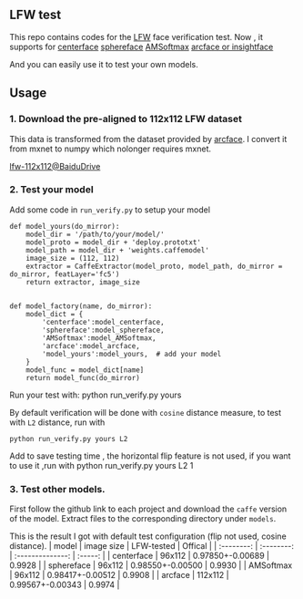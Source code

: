 ## LFW test

This repo contains codes for  the [LFW](http://vis-www.cs.umass.edu/lfw/) face verification test.
Now , it supports for [centerface](https://github.com/ydwen/caffe-face) [sphereface](https://github.com/wy1iu/sphereface) [AMSoftmax](https://github.com/happynear/AMSoftmax) [arcface or insightface](https://github.com/deepinsight/insightface)

And you can easily use it to test your own models.

## Usage

### 1. Download the pre-aligned to 112x112 LFW dataset

This data is transformed from the dataset provided by [arcface](https://github.com/deepinsight/insightface). I convert it from mxnet to numpy which nolonger requires mxnet.

[lfw-112x112@BaiduDrive](https://pan.baidu.com/s/1uCOedn21j9ZDcm-7yYuhYA)

### 2. Test your model
Add some code in `run_verify.py` to setup your model
```
def model_yours(do_mirror):
    model_dir = '/path/to/your/model/'
    model_proto = model_dir + 'deploy.prototxt'
    model_path = model_dir + 'weights.caffemodel'
    image_size = (112, 112)
    extractor = CaffeExtractor(model_proto, model_path, do_mirror = do_mirror, featLayer='fc5')
    return extractor, image_size

        
def model_factory(name, do_mirror):
    model_dict = {
        'centerface':model_centerface, 
        'sphereface':model_sphereface, 
        'AMSoftmax':model_AMSoftmax, 
        'arcface':model_arcface,
        'model_yours':model_yours,  # add your model
    }
    model_func = model_dict[name]
    return model_func(do_mirror)
```


Run your test with:
	python run_verify.py yours 


By default verification will be done with `cosine` distance measure, to test with `L2` distance, run with

	python run_verify.py yours L2

Add to save testing time , the horizontal flip feature is not used, if you want to use it ,run with
	python run_verify.py yours L2 1

### 3. Test other models.
First follow the github link to each project and download the `caffe` version of the model. Extract files to the corresponding directory  under `models`. 

This is the result I got with default test configuration (flip not used, cosine distance). 
|   model    | image size |    LFW-tested    | Offical |
| :--------: | :--------: | :--------------: | :-----: |
| centerface |   96x112   | 0.97850+-0.00689 | 0.9928  |
| sphereface |   96x112   | 0.98550+-0.00500 | 0.9930  |
| AMSoftmax  |   96x112   | 0.98417+-0.00512 | 0.9908  |
|  arcface   |  112x112   | 0.99567+-0.00343 | 0.9974  |


